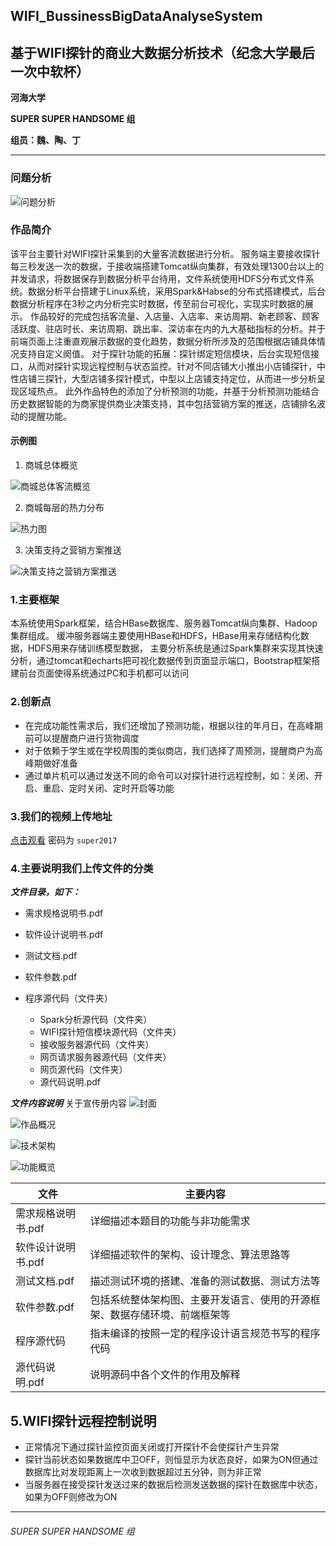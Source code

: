 ## WIFI_BussinessBigDataAnalyseSystem
## 基于WIFI探针的商业大数据分析技术（纪念大学最后一次中软杯）
**河海大学**

**SUPER SUPER HANDSOME 组**

**组员：魏、陶、丁**

****
### 问题分析
![问题分析](https://github.com/rainmaple/WIFI_BussinessBigDataAnalyseSystem/raw/master/images_about/%E9%97%AE%E9%A2%98%E5%88%86%E6%9E%90.png)
### 作品简介
该平台主要针对WIFI探针采集到的大量客流数据进行分析。
服务端主要接收探针每三秒发送一次的数据，于接收端搭建Tomcat纵向集群，有效处理1300台以上的并发请求，将数据保存到数据分析平台待用，文件系统使用HDFS分布式文件系统。数据分析平台搭建于Linux系统，采用Spark&Habse的分布式搭建模式，后台数据分析程序在3秒之内分析完实时数据，传至前台可视化，实现实时数据的展示。
作品较好的完成包括客流量、入店量、入店率、来访周期、新老顾客、顾客活跃度、驻店时长、来访周期、跳出率、深访率在内的九大基础指标的分析。并于前端页面上注重直观展示数据的变化趋势，数据分析所涉及的范围根据店铺具体情况支持自定义阕值。
对于探针功能的拓展：探针绑定短信模块，后台实现短信接口，从而对探针实现远程控制与状态监控。针对不同店铺大小推出小店铺探针，中性店铺三探针，大型店铺多探针模式，中型以上店铺支持定位，从而进一步分析呈现区域热点。
此外作品特色的添加了分析预测的功能，并基于分析预测功能结合历史数据智能的为商家提供商业决策支持，其中包括营销方案的推送，店铺排名波动的提醒功能。

#### 示例图

1. 商城总体概览

![商城总体客流概览](https://github.com/rainmaple/WIFI_BussinessBigDataAnalyseSystem/raw/master/images_about/%E5%95%86%E5%9C%BA%E6%80%BB%E4%BD%93%E6%83%85%E5%86%B5.png)

2. 商城每层的热力分布

![热力图](https://github.com/rainmaple/WIFI_BussinessBigDataAnalyseSystem/raw/master/images_about/%E5%95%86%E5%9F%8E%E5%8C%BA%E5%9F%9F%E7%83%AD%E7%82%B9.png)

3. 决策支持之营销方案推送

![决策支持之营销方案推送](https://github.com/rainmaple/WIFI_BussinessBigDataAnalyseSystem/raw/master/images_about/%E5%86%B3%E7%AD%96%E6%94%AF%E6%8C%81%E4%B9%8B%E8%90%A5%E9%94%80%E6%96%B9%E6%A1%88%E6%8E%A8%E9%80%81.png)


### 1.主要框架
本系统使用Spark框架，结合HBase数据库、服务器Tomcat纵向集群、Hadoop集群组成。
缓冲服务器端主要使用HBase和HDFS，HBase用来存储结构化数据，HDFS用来存储训练模型数据，
主要分析系统是通过Spark集群来实现其快速分析，通过tomcat和echarts把可视化数据传到页面显示端口，Bootstrap框架搭建前台页面使得系统通过PC和手机都可以访问

### 2.创新点
  - 在完成功能性需求后，我们还增加了预测功能，根据以往的年月日，在高峰期前可以提醒商户进行货物调度
  - 对于依赖于学生或在学校周围的类似商店，我们选择了周预测，提醒商户为高峰期做好准备
  - 通过单片机可以通过发送不同的命令可以对探针进行远程控制，如：关闭、开启、重启、定时关闭、定时开启等功能

### 3.我们的视频上传地址
[点击观看](http://v.youku.com/v_show/id_XMjg1ODE1NDc2MA==.html?spm=a2hzp.8244740.0.0) 密码为 `super2017`

### 4.主要说明我们上传文件的分类

***文件目录，如下：***

  - 需求规格说明书.pdf
  - 软件设计说明书.pdf
  - 测试文档.pdf
  - 软件参数.pdf
  - 程序源代码（文件夹）

    - Spark分析源代码（文件夹）
    - WIFI探针短信模块源代码（文件夹）
    - 接收服务器源代码（文件夹）
    - 网页请求服务器源代码（文件夹）
    - 网页源代码（文件夹）
    - 源代码说明.pdf

***文件内容说明***
关于宣传册内容
![封面](https://github.com/rainmaple/WIFI_BussinessBigDataAnalyseSystem/raw/master/images_about/%E5%AE%A3%E4%BC%A0%E5%86%8C/00%20%E5%B0%81%E9%9D%A2.jpg)

![作品概况](https://github.com/rainmaple/WIFI_BussinessBigDataAnalyseSystem/raw/master/images_about/宣传册/01%20作品概况.jpg)

![技术架构](https://github.com/rainmaple/WIFI_BussinessBigDataAnalyseSystem/raw/master/images_about/%E5%AE%A3%E4%BC%A0%E5%86%8C/02%20%E6%8A%80%E6%9C%AF%E6%9E%B6%E6%9E%84.jpg)

![功能概览](https://github.com/rainmaple/WIFI_BussinessBigDataAnalyseSystem/raw/master/images_about/%E5%AE%A3%E4%BC%A0%E5%86%8C/03%20%E5%8A%9F%E8%83%BD%E6%A6%82%E8%A7%88.jpg)

| 文件| 主要内容 |
| ------ | ------ |
| 需求规格说明书.pdf |详细描述本题目的功能与非功能需求 |
| 软件设计说明书.pdf | 详细描述软件的架构、设计理念、算法思路等 |
| 测试文档.pdf | 描述测试环境的搭建、准备的测试数据、测试方法等 |
| 软件参数.pdf| 包括系统整体架构图、主要开发语言、使用的开源框架、数据存储环境、前端框架等|
| 程序源代码 | 指未编译的按照一定的程序设计语言规范书写的程序代码 |
| 源代码说明.pdf | 说明源码中各个文件的作用及解释|

## 5.WIFI探针远程控制说明
 - 正常情况下通过探针监控页面关闭或打开探针不会使探针产生异常
 - 探针当前状态如果数据库中卫OFF，则恒显示为状态良好，如果为ON但通过数据库比对发现距离上一次收到数据超过五分钟，则为非正常
 - 当服务器在接受探针发送过来的数据后检测发送数据的探针在数据库中状态，如果为OFF则修改为ON

****

###### SUPER SUPER HANDSOME 组
